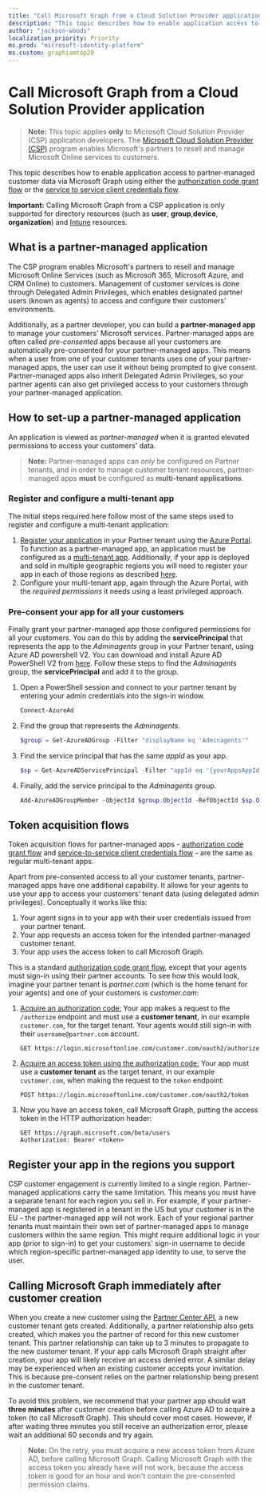 ```yaml
---
title: "Call Microsoft Graph from a Cloud Solution Provider application"
description: "This topic describes how to enable application access to partner-managed customer data via Microsoft Graph using either the authorization code grant flow or the service to service client credentials flow."
author: "jackson-woods"
localization_priority: Priority
ms.prod: "microsoft-identity-platform"
ms.custom: graphiamtop20
---
```


# Call Microsoft Graph from a Cloud Solution Provider application

> **Note:** This topic applies **only** to Microsoft Cloud Solution Provider (CSP) application developers. The [Microsoft Cloud Solution Provider (CSP)](https://partner.microsoft.com/cloud-solution-provider) program enables Microsoft's partners to resell and manage Microsoft Online services to customers.

This topic describes how to enable application access to partner-managed customer data via Microsoft Graph using either the [authorization code grant flow](/azure/active-directory/develop/active-directory-protocols-oauth-code) or the [service to service client credentials flow](/azure/active-directory/develop/active-directory-protocols-oauth-service-to-service).

**Important:** Calling Microsoft Graph from a CSP application is only supported for directory resources (such as **user**, **group**,**device**, **organization**) and [Intune](/graph/api/resources/intune-graph-overview?view=graph-rest-beta) resources.

## What is a partner-managed application

The CSP program enables Microsoft's partners to resell and manage Microsoft Online Services (such as Microsoft 365, Microsoft Azure, and CRM Online) to customers. Management of customer services is done through Delegated Admin Privileges, which enables designated partner users (known as agents) to access and configure their customers' environments.

Additionally, as a partner developer, you can build a **partner-managed app** to manage your customers' Microsoft services. Partner-managed apps are often called *pre-consented* apps because all your customers are automatically pre-consented for your partner-managed apps. This means when a user from one of your customer tenants uses one of your partner-managed apps, the user can use it without being prompted to give consent. Partner-managed apps also inherit Delegated Admin Privileges, so your partner agents can also get privileged access to your customers through your partner-managed application.

## How to set-up a partner-managed application

An application is viewed as *partner-managed* when it is granted elevated permissions to access your customers' data.

> **Note:** Partner-managed apps can *only* be configured on Partner tenants, and in order to manage customer tenant resources, partner-managed apps **must** be configured as **multi-tenant applications**.

### Register and configure a multi-tenant app

The initial steps required here follow most of the same steps used to register and configure a multi-tenant application:

1. [Register your application](/azure/active-directory/active-directory-app-registration) in your Partner tenant using the [Azure Portal](https://portal.azure.com). To function as a partner-managed app, an application must be configured as a [multi-tenant app](/azure/active-directory/develop/active-directory-devhowto-multi-tenant-overview#update-registration-to-be-multi-tenant). Additionally, if your app is deployed and sold in multiple geographic regions you will need to register your app in each of those regions as described <a href="#region">here</a>.
2. Configure your multi-tenant app, again through the Azure Portal, with the *required permissions* it needs using a least privileged approach.

### Pre-consent your app for all your customers

Finally grant your partner-managed app those configured permissions for all your customers. You can do this by adding the **servicePrincipal** that represents the app to the *Adminagents* group in your Partner tenant, using Azure AD powershell V2. You can download and install Azure AD PowerShell V2 from [here](https://www.powershellgallery.com/packages/AzureAD).  Follow these steps to find the *Adminagents* group, the **servicePrincipal** and add it to the group.

1. Open a PowerShell session and connect to your partner tenant by entering your admin credentials into the sign-in window.

    ```PowerShell
    Connect-AzureAd
    ```

2. Find the group that represents the *Adminagents*.

    ```PowerShell
    $group = Get-AzureADGroup -Filter "displayName eq 'Adminagents'"
    ```

3. Find the service principal that has the same *appId* as your app.

    ```PowerShell
    $sp = Get-AzureADServicePrincipal -Filter "appId eq '{yourAppsAppId}'"
    ```

4. Finally, add the service principal to the *Adminagents* group.

    ```PowerShell
    Add-AzureADGroupMember -ObjectId $group.ObjectId -RefObjectId $sp.ObjectId
    ```

## Token acquisition flows

Token acquisition flows for partner-managed apps - [authorization code grant flow](/azure/active-directory/develop/active-directory-protocols-oauth-code) and [service-to-service client credentials flow](/azure/active-directory/develop/active-directory-protocols-oauth-service-to-service) - are the same as regular multi-tenant apps.

Apart from pre-consented access to all your customer tenants, partner-managed apps have one additional capability. It allows for your agents to use your app to access your customers' tenant data (using delegated admin privileges). Conceptually it works like this:

1. Your agent signs in to your app with their user credentials issued from your partner tenant.
2. Your app requests an access token for the intended partner-managed customer tenant.
3. Your app uses the access token to call Microsoft Graph.

This is a standard [authorization code grant flow](/azure/active-directory/develop/active-directory-protocols-oauth-code), except that your agents must sign-in using their partner accounts. To see how this would look, imagine your partner tenant is *partner.com* (which is the home tenant for your agents) and one of your customers is *customer.com*:

1. [Acquire an authorization code:](/azure/active-directory/develop/active-directory-protocols-oauth-code#request-an-authorization-code) Your app makes a request to the ```/authorize``` endpoint and must use a **customer tenant**, in our example ```customer.com```, for the target tenant. Your agents would still sign-in with their ```username@partner.com``` account.

    ```http
    GET https://login.microsoftonline.com/customer.com/oauth2/authorize
    ```

2. [Acquire an access token using the authorization code:](/azure/active-directory/develop/active-directory-protocols-oauth-code#use-the-authorization-code-to-request-an-access-token) Your app must use a **customer tenant** as the target tenant, in our example ```customer.com```, when making the request to the ```token``` endpoint:

    ```http
    POST https://login.microsoftonline.com/customer.com/oauth2/token
    ```

3. Now you have an access token, call Microsoft Graph, putting the access token in the HTTP authorization header:

    ```http
    GET https://graph.microsoft.com/beta/users
    Authorization: Bearer <token>
    ```

## Register your app in the regions you support
<a name="region"></a>

CSP customer engagement is currently limited to a single region. Partner-managed applications carry the same limitation. This means you must have a separate tenant for each region you sell in. For example, if your partner-managed app is registered in a tenant in the US but your customer is in the EU – the partner-managed app will not work.  Each of your regional partner tenants must maintain their own set of partner-managed apps to manage customers within the same region. This might require additional logic in your app (prior to sign-in) to get your customers' sign-in username to decide which region-specific partner-managed app identity to use, to serve the user.

## Calling Microsoft Graph immediately after customer creation

When you create a new customer using the [Partner Center API](https://partnercenter.microsoft.com/partner/developer), a new customer tenant gets created. Additionally, a partner relationship also gets created, which makes you the partner of record for this new customer tenant. This partner relationship can take up to 3 minutes to propagate to the new customer tenant. If your app calls Microsoft Graph straight after creation, your app will likely receive an access denied error. A similar delay may be experienced when an existing customer accepts your invitation. This is because pre-consent relies on the partner relationship being present in the customer tenant.

To avoid this problem, we recommend that your partner app should wait **three minutes** after customer creation before calling Azure AD to acquire a token (to call Microsoft Graph). This should cover most cases. 
However, if after waiting three minutes you still receive an authorization error, please wait an additional 60 seconds and try again.

> **Note:** On the retry, you must acquire a new access token from Azure AD, before calling Microsoft Graph.  Calling Microsoft Graph with the access token you already have will not work, because the access token is good for an hour and won't contain the pre-consented permission claims.